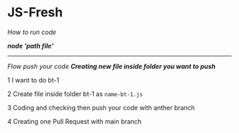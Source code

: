 # JS-Fresh

*How to run code*

***node 'path file'***

-------------

*Flow push your code*
***Creating new file inside folder you want to push***

1 I want to do bt-1

2 Create file inside folder bt-1 as `name-bt-1.js`

3 Coding and checking then push your code with anther branch

4 Creating one Pull Request with main branch
